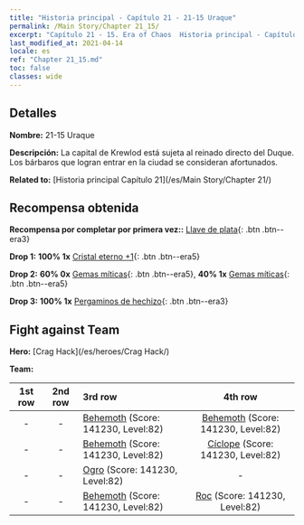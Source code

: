 ```yaml
---
title: "Historia principal - Capítulo 21 - 21-15 Uraque"
permalink: /Main Story/Chapter 21_15/
excerpt: "Capítulo 21 - 15. Era of Chaos  Historia principal - Capítulo 21_15. 21-15 Uraque"
last_modified_at: 2021-04-14
locale: es
ref: "Chapter 21_15.md"
toc: false
classes: wide
---
```


## Detalles

 **Nombre:** 21-15 Uraque

 **Descripción:** La capital de Krewlod está sujeta al reinado directo del Duque. Los bárbaros que logran entrar en la ciudad se consideran afortunados.

 **Related to:** [Historia principal Capítulo 21](/es/Main Story/Chapter 21/)

## Recompensa obtenida

 **Recompensa por completar por primera vez::** [Llave de plata](/es/Items/con_693/){: .btn .btn--era3}

 **Drop 1:** **100% 1x** [Cristal eterno +1](/es/Items/mat_73/){: .btn .btn--era5}

 **Drop 2:** **60% 0x** [Gemas míticas](/es/Items/mat_65/){: .btn .btn--era5}, **40% 1x** [Gemas míticas](/es/Items/mat_65/){: .btn .btn--era5}

 **Drop 3:** **100% 1x** [Pergaminos de hechizo](/es/Items/con_694/){: .btn .btn--era3}


## Fight against Team
 **Hero:** [Crag Hack](/es/heroes/Crag Hack/)

 **Team:**


  | 1st row | 2nd row | 3rd row | 4th row |
  |:----:|:----:|:----|:----:|
  | - | - | [Behemoth](/es/units/Behemoth/) (Score: 141230, Level:82)  | [Behemoth](/es/units/Behemoth/) (Score: 141230, Level:82)  |
  | - | - | [Behemoth](/es/units/Behemoth/) (Score: 141230, Level:82)  | [Cíclope](/es/units/Cyclops/) (Score: 141230, Level:82)  |
  | - | - | [Ogro](/es/units/Ogre/) (Score: 141230, Level:82)  | - |
  | - | - | [Behemoth](/es/units/Behemoth/) (Score: 141230, Level:82)  | [Roc](/es/units/Roc/) (Score: 141230, Level:82)  |


